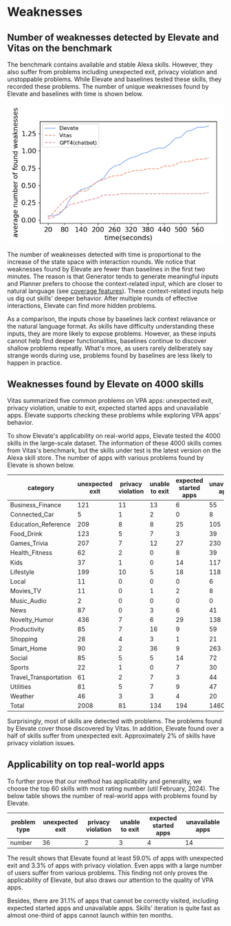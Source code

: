 # Weaknesses

## Number of weaknesses detected by Elevate and Vitas on the benchmark
The benchmark contains available and stable Alexa skills.
However, they also suffer from problems including unexpected exit, privacy violation and unstoppable problems.
While Elevate and baselines tested these skills, they recorded these problems.
The number of unique weaknesses found by Elevate and baselines with time is shown below.

![路径](figure/fse1_weakness_vs_time.png)

The number of weaknesses detected with time is proportional to the increase of the state space with interaction rounds.
We notice that weaknesses found by Elevate are fewer than baselines in the first two minutes.
The reason is that Generator tends to generate meaningful inputs and Planner prefers to choose the context-related input, which are closer to natural language (see [coverage features](coverage.md#analyze-the-feature-of-state-space-achieved-by-elevate-vitas-and-manual-testing)).
These context-related inputs help us dig out skills' deeper behavior.
After multiple rounds of effective interactions, Elevate can find more hidden problems.

As a comparison, the inputs chose by baselines lack context relavance or the natural language format.
As skills have difficulty understanding these inputs, they are more likely to expose problems.
However, as these inputs cannot help find deeper functionalities, baselines continue to discover shallow problems repeatly.
What's more, as users rarely deliberately say strange words during use, problems found by baselines are less likely to happen in practice.


## Weaknesses found by Elevate on 4000 skills

Vitas summarized five common problems on VPA apps: unexpected exit, privacy violation, unable to exit, expected started apps and unavailable apps.
Elevate supports checking these problems while exploring VPA apps' behavior.

To show Elevate's applicability on real-world apps, Elevate tested the 4000 skills in the large-scale dataset.
The information of these 4000 skills comes from Vitas's benchmark, but the skills under test is the latest version on the Alexa skill store.
The number of apps with various problems found by Elevate is shown below.

| category | unexpected exit | privacy violation | unable to exit | expected started apps | unavailable apps |
| ---- | ---- | ---- | ---- | ---- | ---- |
| Business_Finance |121 | 11 | 13 | 6 | 55 |
| Connected_Car | 5 | 1 | 2 | 0 | 8 | 
| Education_Reference | 209 | 8 | 8 | 25 | 105 | 
| Food_Drink | 123 | 5 | 7 | 3 | 39 | 
| Games_Trivia | 207 | 7 | 12 | 27 | 230 | 
| Health_Fitness | 62 | 2 | 0 | 8 | 39 | 
| Kids | 37 | 1 | 0 | 14 | 117 | 
| Lifestyle | 199 | 10 | 5 | 18 | 118 | 
| Local | 11 | 0 | 0 | 0 | 6 | 
| Movies_TV | 11 | 0 | 1 | 2 | 8 | 
| Music_Audio | 2 | 0 | 0 | 0 | 0 | 
| News | 87 | 0 | 3 | 6 | 41 | 
| Novelty_Humor | 436 | 7 | 6 | 29 | 138 | 
| Productivity | 85 | 7 | 16 | 9 | 59 | 
| Shopping | 28 | 4 | 3 | 1 | 21 | 
| Smart_Home | 90 | 2 | 36 | 9 | 263 | 
| Social | 85 | 5 | 5 | 14 | 72 | 
| Sports | 22 | 1 | 0 | 7 | 30 | 
| Travel_Transportation | 61 | 2 | 7 | 3 | 44 | 
| Utilities | 81 | 5 | 7 | 9 | 47 | 
| Weather | 46 | 3 | 3 | 4 | 20 | 
| Total | 2008 | 81 | 134 | 194 | 1460 | 


Surprisingly, most of skills are detected with problems.
The problems found by Elevate cover those discovered by Vitas.
In addition, Elevate found over a half of skills suffer from unexpected exit.
Approximately 2% of skills have privacy violation issues.

## Applicability on top real-world apps
To further prove that our method has applicability and generality, we choose the top 60 skills with most rating number (util February, 2024).
The below table shows the number of real-world apps with problems found by Elevate.


| problem type |unexpected exit | privacy violation | unable to exit | expected started apps | unavailable apps |
| ---- | ---- | ---- | ---- | ---- | ---- |
| number | 36 | 2 | 3 | 4 | 14 | 

The result shows that Elevate found at least 59.0% of apps with unexpected exit and 3.3% of apps with privacy violation.
Even apps with a large number of users suffer from various problems.
This finding not only proves the applicability of Elevate, but also draws our attention to the quality of VPA apps.

Besides, there are 31.1% of apps that cannot be correctly visited, including expected started apps and unavailable apps.
Skills' iteration is quite fast as almost one-third of apps cannot launch within ten months.
